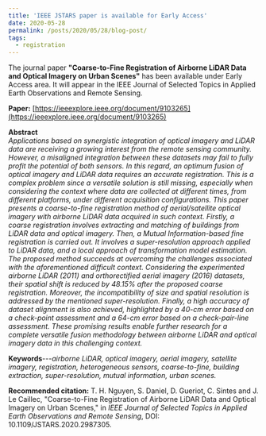 ```yaml
---
title: 'IEEE JSTARS paper is available for Early Access'
date: 2020-05-28
permalink: /posts/2020/05/28/blog-post/
tags:
  - registration
---
```


The journal paper **"Coarse-to-Fine Registration of Airborne LiDAR Data and Optical Imagery on Urban Scenes"** has been available under Early Access area.
It will appear in the IEEE Journal of Selected Topics in Applied Earth Observations and Remote Sensing.

**Paper:** [https://ieeexplore.ieee.org/document/9103265](https://ieeexplore.ieee.org/document/9103265)<br>
<!-- **Github:** [https://github.com/nthuy190991/SRSM_QuebecCity_building_extraction](https://github.com/nthuy190991/SRSM_QuebecCity_building_extraction)<br>
**Project page** (in French, only introduction) can be found [here](https://crdig.ulaval.ca/portfolio/methodes-et-outils-geomatiques-pour-la-production-dun-portrait-du-risque-lie-aux-inondations-et-danticipation-de-ces-dernieres/).<br>
 -->


**Abstract**<br>
*Applications based on synergistic integration of optical imagery and LiDAR data are receiving a growing interest from the remote sensing community. However, a misaligned integration between these datasets may fail to fully profit the potential of both sensors. In this regard, an optimum fusion of optical imagery and LiDAR data requires an accurate registration. This is a complex problem since a versatile solution is still missing, especially when considering the context where data are collected at different times, from different platforms, under different acquisition configurations. This paper presents a coarse-to-fine registration method of aerial/satellite optical imagery with airborne LiDAR data acquired in such context. Firstly, a coarse registration involves extracting and matching of buildings from LiDAR data and optical imagery. Then, a Mutual Information-based fine registration is carried out. It involves a super-resolution approach applied to LiDAR data, and a local approach of transformation model estimation. The proposed method succeeds at overcoming the challenges associated with the aforementioned difficult context. Considering the experimented airborne LiDAR (2011) and orthorectified aerial imagery (2016) datasets, their spatial shift is reduced by 48.15% after the proposed coarse registration. Moreover, the incompatibility of size and spatial resolution is addressed by the mentioned super-resolution. Finally, a high accuracy of dataset alignment is also achieved, highlighted by a 40-cm error based on a check-point assessment and a 64-cm error based on a check-pair-line assessment. These promising results enable further research for a complete versatile fusion methodology between airborne LiDAR and optical imagery data in this challenging context.*

**Keywords**---*airborne LiDAR, optical imagery, aerial imagery, satellite imagery, registration, heterogeneous sensors, coarse-to-fine, building extraction, super-resolution, mutual information, urban scenes.*

**Recommended citation:** T. H. Nguyen, S. Daniel, D. Gueriot, C. Sintes and J. Le Caillec, "Coarse-to-Fine Registration of Airborne LiDAR Data and Optical Imagery on Urban Scenes," in *IEEE Journal of Selected Topics in Applied Earth Observations and Remote Sensing*, DOI: 10.1109/JSTARS.2020.2987305.
<!-- Headings are cool
======

You can have many headings
======

Aren't headings cool?
------ -->